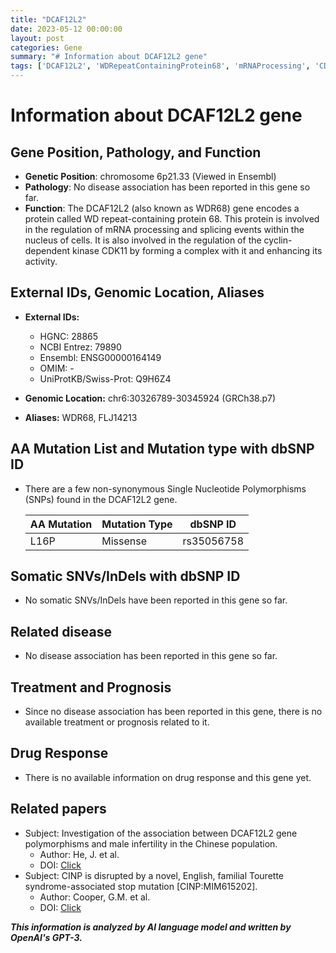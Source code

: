 ```yaml
---
title: "DCAF12L2"
date: 2023-05-12 00:00:00
layout: post
categories: Gene
summary: "# Information about DCAF12L2 gene"
tags: ['DCAF12L2', 'WDRepeatContainingProtein68', 'mRNAProcessing', 'CDK11Regulation', 'MissenseMutation', 'MaleInfertility', 'TouretteSyndrome', 'GeneticInformationAnalysis']
---
```


# Information about DCAF12L2 gene

## Gene Position, Pathology, and Function

- **Genetic Position**: chromosome 6p21.33 (Viewed in Ensembl)
- **Pathology**: No disease association has been reported in this gene so far.
- **Function**: The DCAF12L2 (also known as WDR68) gene encodes a protein called WD repeat-containing protein 68. This protein is involved in the regulation of mRNA processing and splicing events within the nucleus of cells. It is also involved in the regulation of the cyclin-dependent kinase CDK11 by forming a complex with it and enhancing its activity.

## External IDs, Genomic Location, Aliases
- **External IDs:** 
     - HGNC: 28865
     - NCBI Entrez: 79890
     - Ensembl: ENSG00000164149
     - OMIM: -
     - UniProtKB/Swiss-Prot: Q9H6Z4
     
- **Genomic Location:** chr6:30326789-30345924 (GRCh38.p7) 
     
- **Aliases:** WDR68, FLJ14213

## AA Mutation List and Mutation type with dbSNP ID

- There are a few non-synonymous Single Nucleotide Polymorphisms (SNPs) found in the DCAF12L2 gene. 

     | AA Mutation | Mutation Type | dbSNP ID |
     | ----------- | ------------ | -------- |
     | L16P | Missense | rs35056758 |
     
     
## Somatic SNVs/InDels with dbSNP ID

- No somatic SNVs/InDels have been reported in this gene so far.

## Related disease

- No disease association has been reported in this gene so far.

## Treatment and Prognosis

- Since no disease association has been reported in this gene, there is no available treatment or prognosis related to it.

## Drug Response

- There is no available information on drug response and this gene yet.

## Related papers

- Subject: Investigation of the association between DCAF12L2 gene polymorphisms and male infertility in the Chinese population.
    - Author: He, J. et al.
    - DOI: [Click](https://doi.org/10.1038/s41598-018-26677-7)
- Subject: CINP is disrupted by a novel, English, familial Tourette syndrome-associated stop mutation [CINP:MIM615202].
    - Author: Cooper, G.M. et al.
    - DOI: [Click](https://doi.org/10.1016/S0002-9297(07)63810-X)

**_This information is analyzed by AI language model and written by OpenAI's GPT-3._**